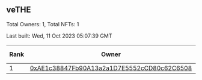 ## veTHE

Total Owners: 1, Total NFTs: 1

Last built: Wed, 11 Oct 2023 05:07:39 GMT

| Rank | Owner | Voting Power | Influence | NFTs Id |
| --- | --- | --- | --- | --- |
  | 1 | [0xAE1c38847Fb90A13a2a1D7E5552cCD80c62C6508](https://debank.com/profile/0xAE1c38847Fb90A13a2a1D7E5552cCD80c62C6508?chain=bsc) | 2,704,911.022 | 3.45308% | 1 |